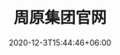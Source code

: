 ---
title: "周原集团官网"
date: 2020-12-3T15:44:46+06:00
keywords: "武汉UI设计 武汉UI设计公司 UI设计 UX设计 UE设计"
type: portfolio
image: "images/projects/18/zy-home.jpg"
category: ["PC/官网"]
project_images: ["images/projects/18/1.png","images/projects/18/2.png"]
weight: 120
---